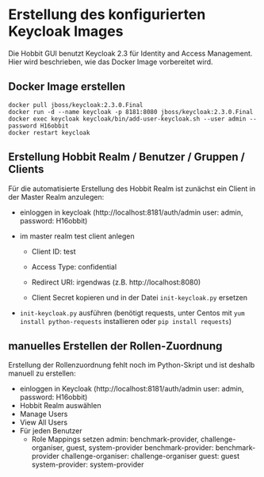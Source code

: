 # Erstellung des konfigurierten Keycloak Images

Die Hobbit GUI benutzt Keycloak 2.3 für Identity and Access Management.
Hier wird beschrieben, wie das Docker Image vorbereitet wird.

## Docker Image erstellen
```
docker pull jboss/keycloak:2.3.0.Final
docker run -d --name keycloak -p 8181:8080 jboss/keycloak:2.3.0.Final
docker exec keycloak keycloak/bin/add-user-keycloak.sh --user admin --password H16obbit
docker restart keycloak
```

## Erstellung Hobbit Realm / Benutzer / Gruppen / Clients
Für die automatisierte Erstellung des Hobbit Realm ist zunächst ein Client in der Master Realm anzulegen:

- einloggen in keycloak (http://localhost:8181/auth/admin  user: admin, password: H16obbit)
- im master realm test client anlegen
   - Client ID: test
   - Access Type: confidential
   - Redirect URI: irgendwas (z.B. http://localhost:8080)
   
   - Client Secret kopieren und in der Datei `init-keycloak.py` ersetzen

- `init-keycloak.py` ausführen
  (benötigt requests, unter Centos mit `yum install python-requests` installieren oder `pip install requests`)

## manuelles Erstellen der Rollen-Zuordnung
Erstellung der Rollenzuordnung fehlt noch im Python-Skript und ist deshalb manuell zu erstellen:
- einloggen in Keycloak (http://localhost:8181/auth/admin  user: admin, password: H16obbit)
- Hobbit Realm auswählen
- Manage Users
- View All Users
- Für jeden Benutzer
  - Role Mappings setzen
    admin: benchmark-provider, challenge-organiser, guest, system-provider
    benchmark-provider: benchmark-provider
    challenge-organiser: challenge-organiser
    guest: guest
    system-provider: system-provider


